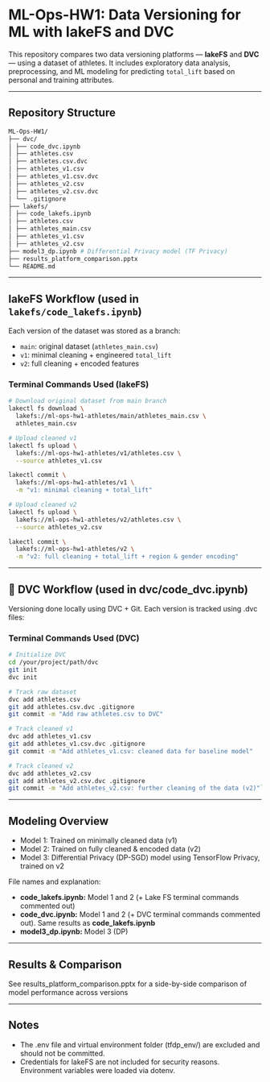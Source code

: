 # ML-Ops-HW1: Data Versioning for ML with lakeFS and DVC

This repository compares two data versioning platforms — **lakeFS** and **DVC** — using a dataset of athletes. It includes exploratory data analysis, preprocessing, and ML modeling for predicting `total_lift` based on personal and training attributes.

---

## Repository Structure

```bash
ML-Ops-HW1/
├── dvc/
│ ├── code_dvc.ipynb
│ ├── athletes.csv
│ ├── athletes.csv.dvc
│ ├── athletes_v1.csv
│ ├── athletes_v1.csv.dvc
│ ├── athletes_v2.csv
│ ├── athletes_v2.csv.dvc
│ └── .gitignore
├── lakefs/
│ ├── code_lakefs.ipynb
│ ├── athletes.csv
│ ├── athletes_main.csv
│ ├── athletes_v1.csv
│ ├── athletes_v2.csv
├── model3_dp.ipynb # Differential Privacy model (TF Privacy)
├── results_platform_comparison.pptx
└── README.md
```
---

## lakeFS Workflow (used in `lakefs/code_lakefs.ipynb`)

Each version of the dataset was stored as a branch:
- `main`: original dataset (`athletes_main.csv`)
- `v1`: minimal cleaning + engineered `total_lift`
- `v2`: full cleaning + encoded features

### Terminal Commands Used (lakeFS)

```bash
# Download original dataset from main branch
lakectl fs download \
  lakefs://ml-ops-hw1-athletes/main/athletes_main.csv \
  athletes_main.csv

# Upload cleaned v1
lakectl fs upload \
  lakefs://ml-ops-hw1-athletes/v1/athletes.csv \
  --source athletes_v1.csv

lakectl commit \
  lakefs://ml-ops-hw1-athletes/v1 \
  -m "v1: minimal cleaning + total_lift"

# Upload cleaned v2
lakectl fs upload \
  lakefs://ml-ops-hw1-athletes/v2/athletes.csv \
  --source athletes_v2.csv

lakectl commit \
  lakefs://ml-ops-hw1-athletes/v2 \
  -m "v2: full cleaning + total_lift + region & gender encoding"
```
---
## 📁 DVC Workflow (used in dvc/code_dvc.ipynb)
Versioning done locally using DVC + Git. Each version is tracked using .dvc files:

### Terminal Commands Used (DVC)
```bash
# Initialize DVC
cd /your/project/path/dvc
git init
dvc init

# Track raw dataset
dvc add athletes.csv
git add athletes.csv.dvc .gitignore
git commit -m "Add raw athletes.csv to DVC"

# Track cleaned v1
dvc add athletes_v1.csv
git add athletes_v1.csv.dvc .gitignore
git commit -m "Add athletes_v1.csv: cleaned data for baseline model"

# Track cleaned v2
dvc add athletes_v2.csv
git add athletes_v2.csv.dvc .gitignore
git commit -m "Add athletes_v2.csv: further cleaning of the data (v2)"```
```
---

## Modeling Overview
- Model 1: Trained on minimally cleaned data (v1)
- Model 2: Trained on fully cleaned & encoded data (v2)
- Model 3: Differential Privacy (DP-SGD) model using TensorFlow Privacy, trained on v2

File names and explanation: 
- **code_lakefs.ipynb:** Model 1 and 2 (+ Lake FS terminal commands commented out)
- **code_dvc.ipynb:** Model 1 and 2 (+ DVC terminal commands commented out). Same results as **code_lakefs.ipynb**
- **model3_dp.ipynb:** Model 3 (DP)

---

## Results & Comparison
See results_platform_comparison.pptx for a side-by-side comparison of model performance across versions

---
##  Notes
- The .env file and virtual environment folder (tfdp_env/) are excluded and should not be committed.
- Credentials for lakeFS are not included for security reasons. Environment variables were loaded via dotenv.

